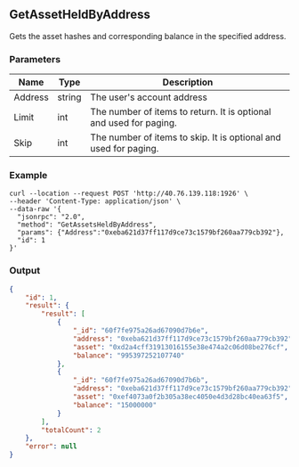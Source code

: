 ## GetAssetHeldByAddress

Gets the asset hashes and corresponding balance in the specified address.

### Parameters

| Name         | Type   | Description       |
| ---------------- | -------------- | ------- |
| Address    | string | The user's account address |
| Limit     | int      | The number of items to return. It is optional and used for paging. |
| Skip |int |The number of items to skip. It is optional and used for paging. |

### Example


```shell
curl --location --request POST 'http://40.76.139.118:1926' \
--header 'Content-Type: application/json' \
--data-raw '{
  "jsonrpc": "2.0",
  "method": "GetAssetsHeldByAddress",
  "params": {"Address":"0xeba621d37ff117d9ce73c1579bf260aa779cb392"},
  "id": 1
}'
```

### Output

```json
{
    "id": 1,
    "result": {
        "result": [
            {
                "_id": "60f7fe975a26ad67090d7b6e",
                "address": "0xeba621d37ff117d9ce73c1579bf260aa779cb392",
                "asset": "0xd2a4cff31913016155e38e474a2c06d08be276cf",
                "balance": "995397252107740"
            },
            {
                "_id": "60f7fe975a26ad67090d7b6b",
                "address": "0xeba621d37ff117d9ce73c1579bf260aa779cb392",
                "asset": "0xef4073a0f2b305a38ec4050e4d3d28bc40ea63f5",
                "balance": "15000000"
            }
        ],
        "totalCount": 2
    },
    "error": null
}
```



